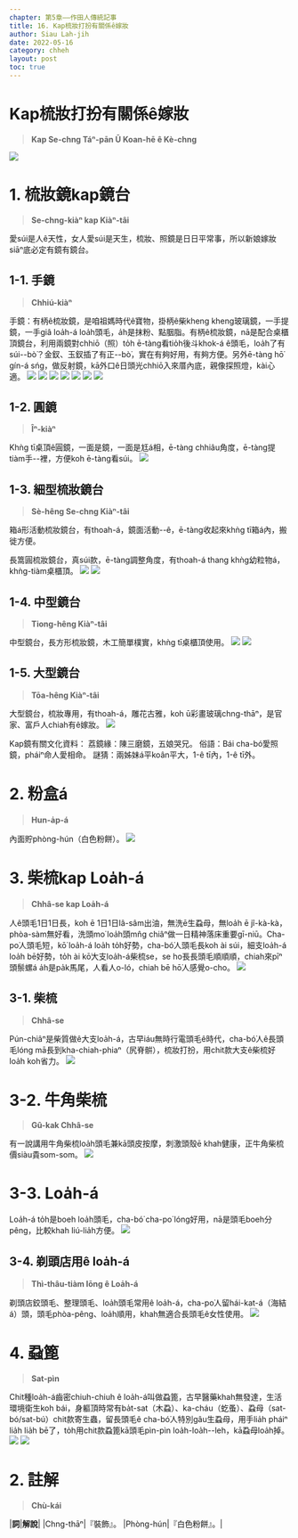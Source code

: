 ```yaml
---
chapter: 第5章——作田人傳統記事
title: 16. Kap梳妝打扮有關係ê嫁妝
author: Siau Lah-jih
date: 2022-05-16
category: chheh
layout: post
toc: true
---
```


# Kap梳妝打扮有關係ê嫁妝
> **Kap Se-chng Táⁿ-pān Ū Koan-hē ê Kè-chng**

![](../too5/18/17-鏡台.jpg)

# 1. 梳妝鏡kap鏡台
> **Se-chng-kiàⁿ kap Kiàⁿ-tâi**

愛súi是人ê天性，女人愛súi是天生，梳妝、照鏡是日日平常事，所以新娘嫁妝siāⁿ底必定有鏡有鏡台。

## 1-1. 手鏡
> **Chhiú-kiàⁿ**

手鏡：有柄ê梳妝鏡，是咱祖媽時代ê寶物，掛柄ê柴kheng kheng玻璃鏡，一手提鏡，一手giâ loa̍h-á loa̍h頭毛，a̍h是抹粉、點胭脂。有柄ê梳妝鏡，nā是配合桌櫃頂鏡台，利用兩鏡對chhiō（照）to̍h ē-tàng看tio̍h後斗khok-á ê頭毛，loa̍h了有súi--bò͘？金釵、玉釵插了有正--bò͘，實在有夠好用，有夠方便。另外ē-tàng hō͘ gín-á sńg，做反射鏡，kā外口ê日頭光chhiō入來厝內底，親像探照燈，kài心適。
![](../too5/18/15-手鏡.jpg)
![](../too5/18/14-手鏡.jpg)
![](../too5/18/15a-手鏡.jpg)
![](../too5/18/15b-手鏡.jpg)
![](../too5/18/15c-手鏡.jpg)
![](../too5/18/15d-手鏡.jpg)
![](../too5/18/15e-手鏡.jpg)

## 1-2. 圓鏡
> **Îⁿ-kiàⁿ**

Khǹg tī桌頂ê圓鏡，一面是鏡，一面是尪á相，ē-tàng chhiâu角度，ē-tàng提tiàm手--裡，方便koh ē-tàng看súi。
![](../too5/18/16-桌鏡.jpg)

## 1-3. 細型梳妝鏡台
> **Sè-hêng Se-chng Kiàⁿ-tâi**

箱á形活動梳妝鏡台，有thoah-á，鏡面活動--ê，ē-tàng收起來khǹg tī箱á內，搬徙方便。

長篙圓梳妝鏡台，真súi款，ē-tàng調整角度，有thoah-á thang khǹg幼粒物á，khǹg-tiàm桌櫃頂。
![](../too5/18/17-鏡台.jpg)
![](../too5/18/18-鏡台.jpg)

## 1-4. 中型鏡台
> **Tiong-hêng Kiàⁿ-tâi**

中型鏡台，長方形梳妝鏡，木工簡單樸實，khǹg tī桌櫃頂使用。
![](../too5/18/20-中型鏡台.jpg)
![](../too5/18/20a-鏡台.jpg)

## 1-5. 大型鏡台 
> **Tōa-hêng Kiàⁿ-tâi**

大型鏡台，梳妝專用，有thoah-á，雕花古雅，koh ū彩畫玻璃chng-thāⁿ，是官家、富戶人chiah有ê嫁妝。
![](../too5/18/19-鏡台面桶架衫架.jpg)


Kap鏡有關文化資料：
荔鏡緣：陳三磨鏡，五娘哭兄。
俗語：Bái cha-bó͘愛照鏡，pháiⁿ命人愛相命。
謎猜：兩姊妹á平koân平大，1-ê tī內，1-ê tī外。

# 2. 粉盒á
> **Hun-a̍p-á**

內面貯phòng-hún（白色粉餅）。
![](../too5/18/58-粉盒仔.jpg)

# 3. 柴梳kap Loa̍h-á
> **Chhâ-se kap Loa̍h-á**

人ê頭毛1日1日長，koh ē 1日1日lâ-sâm出油，無洗ē生蝨母，無loa̍h ē jî-kà-kà，phòa-sàm無好看，洗頭mo͘ loa̍h頭mn̂g chiâⁿ做一日精神落床重要gī-niū。Cha-po͘人頭毛短，kō͘ loa̍h-á loa̍h to̍h好勢，cha-bó͘人頭毛長koh ài súi，細支loa̍h-á loa̍h bē好勢，to̍h ài kō͘大支loa̍h-á柴梳se，se ho͘長長頭毛順順順，chiah來pīⁿ頭鬃螺á a̍h是pa̍k馬尾，人看人o-ló，chiah bē hō͘人感覺o-cho。
![](../too5/18/51-柴梳捋仔.jpg)

## 3-1. 柴梳
> **Chhâ-se**

Pún-chiâⁿ是柴質做ê大支loa̍h-á，古早iáu無時行電頭毛ê時代，cha-bó͘人ê長頭毛lóng mā長到kha-chiah-phiaⁿ（尻脊骿），梳妝打扮，用chit款大支ê柴梳好loa̍h koh省力。
![](../too5/18/52-柴梳.jpg)

# 3-2. 牛角柴梳
> **Gû-kak Chhâ-se**

有一說講用牛角柴梳loa̍h頭毛兼kā頭皮按摩，刺激頭殼ē khah健康，正牛角柴梳價siàu貴som-som。
![](../too5/18/53-柴梳牛角.jpg)

# 3-3. Loa̍h-á

Loa̍h-á to̍h是boeh loa̍h頭毛，cha-bó͘ cha-po͘ lóng好用，nā是頭毛boeh分pêng，比較khah liú-lia̍h方便。
![](../too5/18/54-捋仔.jpg)

## 3-4. 剃頭店用ê loa̍h-á
> **Thì-thâu-tiàm Iōng ê Loa̍h-á**

剃頭店鉸頭毛、整理頭毛、loa̍h頭毛常用ê loa̍h-á，cha-po͘人留hái-kat-á（海結á）頭，頭毛phòa-pêng、loa̍h順用，khah無適合長頭毛ê女性使用。
![](../too5/18/55-捋仔.jpg)  

# 4. 蝨篦
> **Sat-pìn**

Chit種loa̍h-á齒密chiuh-chiuh ê loa̍h-á叫做蝨篦，古早醫藥khah無發達，生活環境衛生koh bái，身軀頂時常有ba̍t-sat（木蝨）、ka-cháu（虼蚤）、蝨母（sat-bó/sat-bú）chit款寄生蟲，留長頭毛ê cha-bó͘人特別gâu生蝨母，用手lia̍h pháiⁿ lia̍h lia̍h bē了，to̍h用chit款蝨篦kā頭毛pìn-pìn loa̍h-loa̍h--leh，kā蝨母loa̍h掉。
![](../too5/18/56-蝨篦.jpg)
![](../too5/18/57-捋仔蝨篦.jpg)

# 2. 註解
> **Chù-kái**

|**詞**|**解說**|
|Chng-thāⁿ|『裝飾』。
|Phòng-hún|『白色粉餅』。|